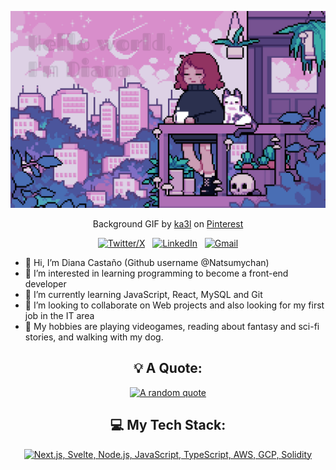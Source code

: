 <div align="center">

[![Hello World, I'm Diana!](assets/no%20adventure%20here_.gif)](https://github.com/Natsumychan)

Background GIF by [ka3l](https://co.pinterest.com/pin/578571883394447043/) on [Pinterest](https://www.pinterest.com/)

[![Twitter/X](https://skillicons.dev/icons?i=twitter)](https://twitter.com/dianaczapata1) &nbsp;
[![LinkedIn](https://skillicons.dev/icons?i=linkedin)](https://www.linkedin.com/in/diana-casta%C3%B1o-zapata-aba84284) &nbsp;
[![Gmail](https://skillicons.dev/icons?i=gmail)](mailto:dianaczapata@gmail.com?subject=Hello%20Diana,%20From%20Github)

</div>

-  👋 Hi, I’m Diana Castaño (Github username @Natsumychan)
-  👀 I’m interested in learning programming to become a front-end developer
-  🌱 I’m currently learning JavaScript, React, MySQL and Git
-  💞️ I’m looking to collaborate on Web projects and also looking for my first job in the IT area
-  :space_invader: My hobbies are playing videogames, reading about fantasy and sci-fi stories,  and walking with my dog.

<div align="center">

## 💡 A Quote:

[![A random quote](https://quotes-github-readme.vercel.app/api?type=horizontal&theme=dark)](https://github.com/piyushsuthar/github-readme-quotes)

## 💻 My Tech Stack:

[![Next.js, Svelte, Node.js, JavaScript, TypeScript, AWS, GCP, Solidity](https://skillicons.dev/icons?i=html,css,js,react,git,figma,tailwind)](https://skillicons.dev)

</div>